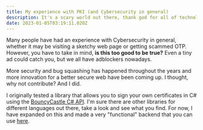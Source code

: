 ```yaml
---
title: My experience with PKI (and Cybersecurity in general)
description: It's a scary world out there, thank god for all of technology.
date: 2023-01-05T03:19:11.020Z
---
```


Many people have had an experience with Cybersecurity in general, whether it may be visiting a sketchy web page or getting scammed OTP. However, you have to take in mind, **is this too good to be true?** Even a tiny ad could catch you, but we all have adblockers nowadays.

More security and bug squashing has happened throughout the years and more innovation for a better secure web have been coming up. I thought, why not contribute? And I did.

I originally tested a library that allows you to sign your own certificates in C# using the [BouncyCastle C# API](https://github.com/bcgit/bc-csharp). I'm sure there are other libraries for different languages out there, take a look and see what you find. For now, I have expanded on this and made a very "functional" backend that you can use [here](https://github.com/EmeraldSys/emeraldsys-pki-api).